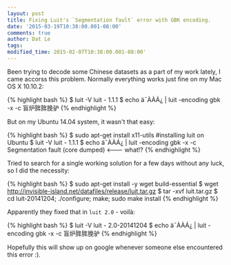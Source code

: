 ```yaml
---
layout: post
title: Fixing Luit's `Segmentation fault` error with GBK encoding.
date: '2015-03-19T10:38:00.001-08:00'
comments: true
author: Dat Le
tags:
modified_time: 2015-02-07T10:38:00.001-08:00'
---
```


Been trying to decode some Chinese datasets as a part of my work lately, I came accorss this problem.
Normally everything works just fine on my Mac OS X 10.10.2:

{% highlight bash %}
$ luit -V
luit - 1.1.1
$ echo ä¯ÀÀÁ¿ | luit -encoding gbk -x -c
盲炉脌脌脕驴
{% endhighlight %}

But on my Ubuntu 14.04 system, it wasn't that easy:

{% highlight bash %}
$ sudo apt-get install x11-utils #installing luit on Ubuntu
$ luit -V
luit - 1.1.1
$ echo ä¯ÀÀÁ¿ | luit -encoding gbk -x -c
Segmentation fault (core dumped) <--- what!?
{% endhighlight %}

Tried to search for a single working solution for a few days without any luck, so I did the necessity:

{% highlight bash %}
$ sudo apt-get install -y wget build-essential
$ wget http://invisible-island.net/datafiles/release/luit.tar.gz
$ tar -xvf luit.tar.gz
$ cd luit-20141204; ./configure; make; sudo make install
{% endhighlight %}

Apparently they fixed that in `luit 2.0` - voilà:

{% highlight bash %}
$ luit -V
luit - 2.0-20141204
$ echo ä¯ÀÀÁ¿ | luit -encoding gbk -x -c
盲炉脌脌脕驴
{% endhighlight %}

Hopefully this will show up on google whenever someone else encountered this error :).
